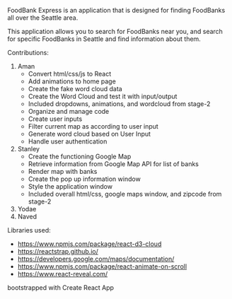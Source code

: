FoodBank Express is an application that is designed for finding FoodBanks all over the Seattle area.

This application allows you to search for FoodBanks near you, and search for specific FoodBanks in Seattle
and find information about them.

Contributions:

1. Aman
    * Convert html/css/js to React
    * Add animations to home page
    * Create the fake word cloud data
    * Create the Word Cloud and test it with input/output
    * Included dropdowns, animations, and wordcloud from stage-2
    * Organize and manage code
    * Create user inputs 
    * Filter current map as according to user input
    * Generate word cloud based on User Input
    * Handle user authentication
2. Stanley
    * Create the functioning Google Map
    * Retrieve information from Google Map API for list of banks
    * Render map with banks
    * Create the pop up information window
    * Style the application window
    * Included overall html/css, google maps window, and zipcode from stage-2
3. Yodae
4. Naved

Libraries used:
* https://www.npmjs.com/package/react-d3-cloud
* https://reactstrap.github.io/
* https://developers.google.com/maps/documentation/
* https://www.npmjs.com/package/react-animate-on-scroll
* https://www.react-reveal.com/

bootstrapped with Create React App
